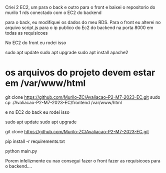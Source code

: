 Criei 2 EC2, um para o back e outro para o front e baixei o repositorio do murilo
1 rds conectado com o EC2 do backend

para o back, eu modifiquei os dados do meu RDS.
Para o front eu alterei no arquivo script.js para o ip publico do Ec2 do backend na porta 8000 em todas as requisicoes 

No EC2 do front eu rodei isso

sudo apt update
sudo apt upgrade
sudo apt install apache2
# os arquivos do projeto devem estar em /var/www/html
git clone https://github.com/Murilo-ZC/Avaliacao-P2-M7-2023-EC.git
sudo cp ./Avaliacao-P2-M7-2023-EC/frontend /var/www/html



e no EC2 do back eu rodei isso

sudo apt update
sudo apt upgrade


git clone https://github.com/Murilo-ZC/Avaliacao-P2-M7-2023-EC.git

pip install -r requirements.txt

python main.py

Porem infelizmente eu nao consegui fazer o front fazer as requisicoes para o backend....

